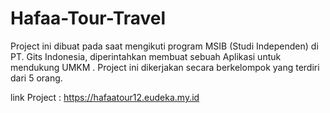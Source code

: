 # Hafaa-Tour-Travel
Project ini dibuat pada saat mengikuti program MSIB (Studi Independen) di PT. Gits Indonesia, diperintahkan membuat sebuah Aplikasi untuk mendukung UMKM . Project ini dikerjakan secara berkelompok yang terdiri dari 5 orang. 

link Project : https://hafaatour12.eudeka.my.id
